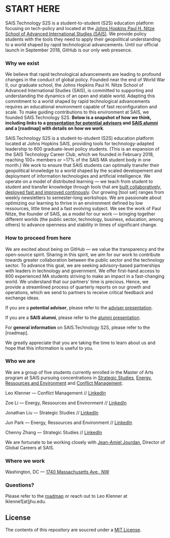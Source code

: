 # START HERE

SAIS.Technology S2S is a student-to-student (S2S) education platform focusing on tech-policy and located at the [Johns Hopkins Paul H. Nitze School of Advanced International Studies (SAIS)](https://www.sais-jhu.edu/). We provide policy students with the tools they need to apply their geopolitical understanding to a world shaped by rapid technological advancements. Until our official launch in September 2018, GitHub is our only web presence. 

### Why we exist

We believe that rapid technological advancements are leading to profound changes in the conduct of global policy. Founded near the end of World War II, our graduate school, the Johns Hopkins Paul H. Nitze School of Advanced International Studies (SAIS), is committed to supporting and understanding the dynamics of an open and stable world. Adapting this commitment to a world shaped by rapid technological advancements requires an educational environment capable of fast reconfiguration and scale. To make guiding contributions to this environment at SAIS, we founded SAIS.Technology S2S. **Below is a snapshot of how we think, including links to a [presentation for potential advisors](https://github.com/LeoQK/SAIS-Technology-S2S/blob/master/ADVISER%20deck.pdf) and [SAIS alumni](https://github.com/LeoQK/SAIS-Technology-S2S/blob/master/ALUMNI%20deck.pdf) and a [roadmap] with details on how we work**. 

SAIS.Technology S2S is a student-to-student (S2S) education platform located at Johns Hopkins SAIS, providing tools for technology-adapted leadership to 600 graduate-level policy students. (This is an expansion of the SAIS Technology Career Club, which we founded in February 2018, reaching 100+ members or ~17% of the SAIS MA student body in one month.) We work to ensure that SAIS students can optimally transfer their geopolitical knowledge to a world shaped by the scaled developement and deployment of information technologies and artificial intelligence. We operate on a model of distributed learning — we teach from student to student and transfer knowledge through tools that are [built collaboratively, deployed fast and improved continously](http://agilemanifesto.org/principles.html). Our growing [tool set] ranges from weekly newsletters to semester-long workshops. We are passionate about optimizing our learning to thrive in an environment defined by low ressources, little time and a fast evolving subject. We see the work of Paul Nitze, the founder of SAIS, as a model for our work — bringing together different worlds (the public sector, technology, business, education, among others) to advance openness and stability in times of significant change.

### How to proceed from here

We are excited about being on GitHub — we value the transparency and the open-source spirit. Sharing in this spirit, we aim for our work to contribute towards greater collaboration between the public sector and the technology sector. To advance this goal, we are seeking advisory-based partnerships with leaders in technology and government. We offer first-hand access to 600 experienced MA students striving to make an impact in a fast-changing world. We understand that our partners' time is precious. Hence, we provide a streamlined process of quarterly reports on our growth and operations, which we send to partners to receive critical feedback and exchange ideas. 

If you are a **potential adviser**, please refer to the [adviser presentation](https://github.com/LeoQK/SAIS-Technology-S2S/blob/master/ADVISER%20deck.pdf). 

If you are a **SAIS alumni**, please refer to the [alumni presentation](https://github.com/LeoQK/SAIS-Technology-S2S/blob/master/ALUMNI%20deck.pdf). 

For **general information** on SAIS.Technology S2S, please refer to the [roadmap]. 

We greatly appreciate that you are taking the time to learn about us and hope that this information is useful to you. 

### Who we are

We are a group of five students currently enrolled in the Master of Arts program at SAIS pursuing concentrations in [Strategic Studies](https://www.sais-jhu.edu/content/strategic-studies#overview), [Energy, Ressources and Environment](http://www.sais-jhu.edu/content/energy-resources-and-environment#overview)  and [Conflict Management](http://www.sais-jhu.edu/content/conflict-management). 

Leo Klenner — Conflict Management // [LinkedIn](https://www.linkedin.com/in/leo-klenner-08029a168/)

Zoe Li — Energy, Ressources and Environment // [LinkedIn](https://www.linkedin.com/in/zoe-li-8029bab7/)

Jonathan Liu — Strategic Studies // [LinkedIn](https://www.linkedin.com/in/jonathan-liu-69087728/)

Jun Park — Energy, Ressources and Environment // [LinkedIn](https://www.linkedin.com/in/jiyunpark2018)

Chenny Zhang — Strategic Studies // [LinkedIn](https://www.linkedin.com/in/chennyzhang)

We are fortunate to be working closely with [Jean-Amiel Jourdan](https://www.linkedin.com/in/jeanamieljourdan), Director of Global Careers at SAIS. 

### Where we work

Washington, DC — [1740 Massachusetts Ave., NW](https://www.google.com/maps/place/1740+Massachusetts+Ave+NW,+Washington,+DC+20036/@38.90813,-77.0424677,17z/data=!3m1!4b1!4m5!3m4!1s0x89b7b7c73f5c1699:0xe6712ae3855d83b2!8m2!3d38.90813!4d-77.040279?hl=en)

### Questions?

Please refer to the [roadmap](https://github.com/LeoQK/SAIS-Technology-S2S/blob/master/Overview.md) or reach out to Leo Klenner at lklenne1[at]jhu.edu.

## License

The contents of this repository are soucred under a [MIT License](https://choosealicense.com/licenses/mit/).
